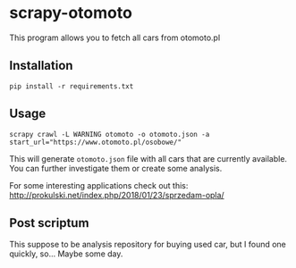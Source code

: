 scrapy-otomoto
==============

This program allows you to fetch all cars from otomoto.pl


## Installation
```
pip install -r requirements.txt
```

## Usage
```
scrapy crawl -L WARNING otomoto -o otomoto.json -a start_url="https://www.otomoto.pl/osobowe/"
```

This will generate `otomoto.json` file with all cars that are currently
available.  You can further investigate them or create some analysis.

For some interesting applications check out this:
http://prokulski.net/index.php/2018/01/23/sprzedam-opla/


## Post scriptum
This suppose to be analysis repository for buying used car, but I found one
quickly, so...  Maybe some day.
